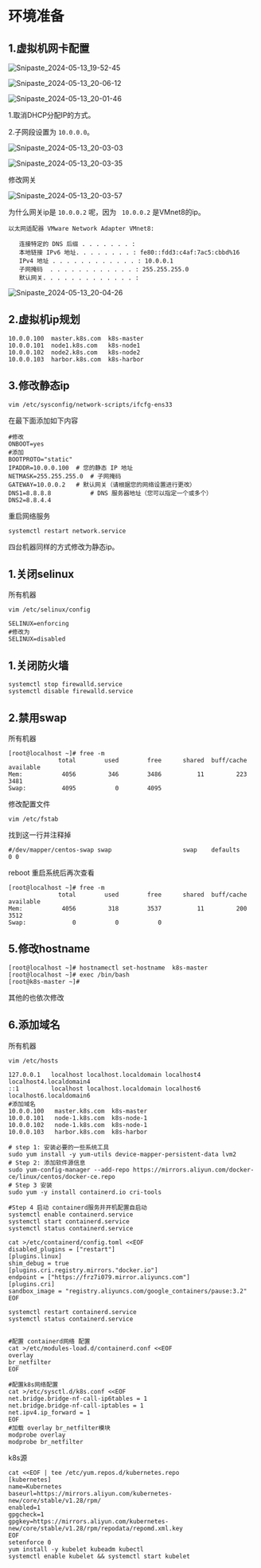 # 环境准备

## 1.虚拟机网卡配置

![Snipaste_2024-05-13_19-52-45](.\assets\Snipaste_2024-05-13_19-52-45.png)



![Snipaste_2024-05-13_20-06-12](.\assets\Snipaste_2024-05-13_20-01-46.png)



![Snipaste_2024-05-13_20-01-46](.\assets\Snipaste_2024-05-13_20-03-03.png)



1.取消DHCP分配IP的方式。

2.子网段设置为 `10.0.0.0`。

![Snipaste_2024-05-13_20-03-03](.\assets\Snipaste_2024-05-13_20-03-03.png)





![Snipaste_2024-05-13_20-03-35](.\assets\Snipaste_2024-05-13_20-03-35.png)

修改网关

![Snipaste_2024-05-13_20-03-57](.\assets\Snipaste_2024-05-13_20-03-57.png)



为什么网关ip是 `10.0.0.2` 呢，因为 ` 10.0.0.2` 是VMnet8的ip。

```
以太网适配器 VMware Network Adapter VMnet8:

   连接特定的 DNS 后缀 . . . . . . . :
   本地链接 IPv6 地址. . . . . . . . : fe80::fdd3:c4af:7ac5:cbbd%16
   IPv4 地址 . . . . . . . . . . . . : 10.0.0.1
   子网掩码  . . . . . . . . . . . . : 255.255.255.0
   默认网关. . . . . . . . . . . . . :
```

![Snipaste_2024-05-13_20-04-26](.\assets\Snipaste_2024-05-13_20-04-26.png)



## 2.虚拟机ip规划

```shell
10.0.0.100  master.k8s.com  k8s-master
10.0.0.101  node1.k8s.com   k8s-node1
10.0.0.102  node2.k8s.com   k8s-node2
10.0.0.103  harbor.k8s.com  k8s-harbor
```



## 3.修改静态ip

```shell
vim /etc/sysconfig/network-scripts/ifcfg-ens33
```

在最下面添加如下内容

```shell
#修改
ONBOOT=yes
#添加
BOOTPROTO="static"
IPADDR=10.0.0.100  # 您的静态 IP 地址
NETMASK=255.255.255.0  # 子网掩码
GATEWAY=10.0.0.2   # 默认网关（请根据您的网络设置进行更改）
DNS1=8.8.8.8           # DNS 服务器地址（您可以指定一个或多个）
DNS2=8.8.4.4
```

重启网络服务

```shell
systemctl restart network.service	
```

四台机器同样的方式修改为静态ip。



## 1.关闭selinux

所有机器

```shell
vim /etc/selinux/config
```

```shell
SELINUX=enforcing
#修改为
SELINUX=disabled
```



## 1.关闭防火墙

```
systemctl stop firewalld.service 
systemctl disable firewalld.service
```





## 2.禁用swap

所有机器

```shell
[root@localhost ~]# free -m
              total        used        free      shared  buff/cache   available
Mem:           4056         346        3486          11         223        3481
Swap:          4095           0        4095
```

修改配置文件

```shell
vim /etc/fstab
```

找到这一行并注释掉

```shell
#/dev/mapper/centos-swap swap                    swap    defaults        0 0
```

reboot 重启系统后再次查看

```shell
[root@localhost ~]# free -m
              total        used        free      shared  buff/cache   available
Mem:           4056         318        3537          11         200        3512
Swap:             0           0           0
```





## 5.修改hostname

```shell
[root@localhost ~]# hostnamectl set-hostname  k8s-master
[root@localhost ~]# exec /bin/bash
[root@k8s-master ~]#
```

其他的也依次修改





## 6.添加域名

所有机器

```
vim /etc/hosts
```

```shell
127.0.0.1   localhost localhost.localdomain localhost4 localhost4.localdomain4
::1         localhost localhost.localdomain localhost6 localhost6.localdomain6
#添加域名
10.0.0.100   master.k8s.com  k8s-master
10.0.0.101   node-1.k8s.com  k8s-node-1
10.0.0.102   node-1.k8s.com  k8s-node-1
10.0.0.103   harbor.k8s.com  k8s-harbor
```



```
# step 1: 安装必要的一些系统工具
sudo yum install -y yum-utils device-mapper-persistent-data lvm2
# Step 2: 添加软件源信息
sudo yum-config-manager --add-repo https://mirrors.aliyun.com/docker-ce/linux/centos/docker-ce.repo
# Step 3 安装
sudo yum -y install containerd.io cri-tools

#Step 4 启动 containerd服务并开机配置自启动
systemctl enable containerd.service
systemctl start containerd.service 
systemctl status containerd.service

```



```
cat >/etc/containerd/config.toml <<EOF
disabled_plugins = ["restart"]
[plugins.linux]
shim_debug = true
[plugins.cri.registry.mirrors."docker.io"]
endpoint = ["https://frz7i079.mirror.aliyuncs.com"]
[plugins.cri]
sandbox_image = "registry.aliyuncs.com/google_containers/pause:3.2"
EOF

```

```
systemctl restart containerd.service 
systemctl status containerd.service 
```



```

#配置 containerd网络 配置
cat >/etc/modules-load.d/containerd.conf <<EOF
overlay
br_netfilter
EOF

```





```
#配置k8s网络配置
cat >/etc/sysctl.d/k8s.conf <<EOF
net.bridge.bridge-nf-call-ip6tables = 1
net.bridge.bridge-nf-call-iptables = 1
net.ipv4.ip_forward = 1
EOF
#加载 overlay br_netfilter模块
modprobe overlay
modprobe br_netfilter

```





k8s源



```
cat <<EOF | tee /etc/yum.repos.d/kubernetes.repo
[kubernetes]
name=Kubernetes
baseurl=https://mirrors.aliyun.com/kubernetes-new/core/stable/v1.28/rpm/
enabled=1
gpgcheck=1
gpgkey=https://mirrors.aliyun.com/kubernetes-new/core/stable/v1.28/rpm/repodata/repomd.xml.key
EOF
setenforce 0
yum install -y kubelet kubeadm kubectl
systemctl enable kubelet && systemctl start kubelet

```


